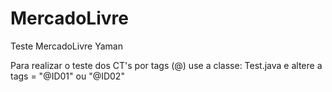 # MercadoLivre
Teste MercadoLivre Yaman

Para realizar o teste dos CT's por tags (@) use a classe: Test.java e altere a tags = "@ID01" ou "@ID02"
